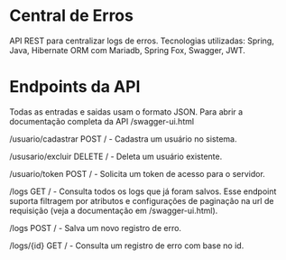 # Central de Erros

API REST para centralizar logs de erros. 
Tecnologias utilizadas: Spring, Java, Hibernate ORM com Mariadb, Spring Fox, Swagger, JWT.

# Endpoints da API

Todas as entradas e saidas usam o formato JSON.
Para abrir a documentação completa da API /swagger-ui.html

/usuario/cadastrar
  POST / - Cadastra um usuário no sistema.

/ususario/excluir
  DELETE / - Deleta um usuário existente.
  
/usuario/token
  POST / - Solicita um token de acesso para o servidor.

/logs
  GET / - Consulta todos os logs que já foram salvos. Esse endpoint suporta filtragem por atributos e configurações de paginação
  na url de requisição (veja a documentação em /swagger-ui.html).

/logs
  POST / - Salva um novo registro de erro.
  
/logs/{id}
  GET / - Consulta um registro de erro com base no id.

